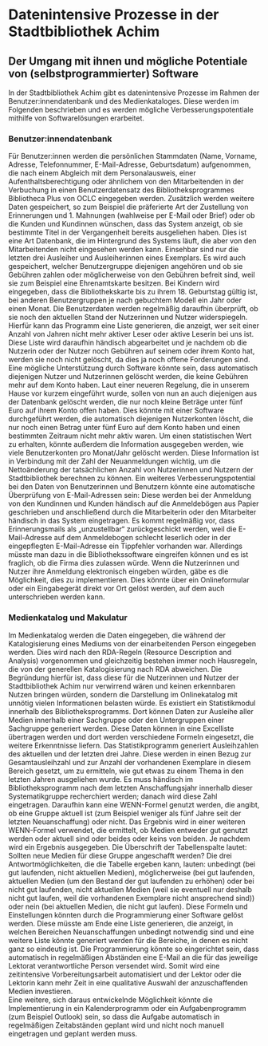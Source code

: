 # Datenintensive Prozesse in der Stadtbibliothek Achim
## Der Umgang mit ihnen und mögliche Potentiale von (selbstprogrammierter) Software


In der Stadtbibliothek Achim gibt es datenintensive Prozesse im Rahmen der Benutzer:innendatenbank und des Medienkataloges. Diese werden im Folgenden beschrieben und es werden mögliche Verbesserungspotentiale mithilfe von Softwarelösungen erarbeitet.

### Benutzer:innendatenbank

Für Benutzer:innen werden die persönlichen Stammdaten (Name, Vorname, Adresse, Telefonnummer, E-Mail-Adresse, Geburtsdatum) aufgenommen, die nach einem Abgleich mit dem Personalausweis, einer Aufenthaltsberechtigung oder ähnlichem von den Mitarbeitenden in der Verbuchung in einen Benutzerdatensatz des Bibliotheksprogrammes Bibliotheca Plus von OCLC eingegeben werden. Zusätzlich werden weitere Daten gespeichert, so zum Beispiel die präferierte Art der Zustellung von Erinnerungen und 1. Mahnungen (wahlweise per E-Mail oder Brief) oder ob die Kunden und Kundinnen wünschen, dass das System anzeigt, ob sie bestimmte Titel in der Vergangenheit bereits ausgeliehen haben. Dies ist eine Art Datenbank, die im Hintergrund des Systems läuft, die aber von den Mitarbeitenden nicht eingesehen werden kann. Einsehbar sind nur die letzten drei Ausleiher und Ausleiherinnen eines Exemplars. Es wird auch gespeichert, welcher Benutzergruppe diejenigen angehören und ob sie Gebühren zahlen oder möglicherweise von den Gebühren befreit sind, weil sie zum Beispiel eine Ehrenamtskarte besitzen. Bei Kindern wird eingegeben, dass die Bibliothekskarte bis zu ihrem 18. Geburtstag gültig ist, bei anderen Benutzergruppen je nach gebuchtem Modell ein Jahr oder einen Monat.
Die Benutzerdaten werden regelmäßig daraufhin überprüft, ob sie noch den aktuellen Stand der Nutzerinnen und Nutzer widerspiegeln. Hierfür kann das Programm eine Liste generieren, die anzeigt, wer seit einer Anzahl von Jahren nicht mehr aktiver Leser oder aktive Leserin bei uns ist. Diese Liste wird daraufhin händisch abgearbeitet und je nachdem ob die Nutzerin oder der Nutzer noch Gebühren auf seinem oder ihrem Konto hat, werden sie noch nicht gelöscht, da dies ja noch offene Forderungen sind. Eine mögliche Unterstützung durch Software könnte sein, dass automatisch diejenigen Nutzer und Nutzerinnen gelöscht werden, die keine Gebühren mehr auf dem Konto haben. Laut einer neueren Regelung, die in unserem Hause vor kurzem eingeführt wurde, sollen von nun an auch diejenigen aus der Datenbank gelöscht werden, die nur noch kleine Beträge unter fünf Euro auf ihrem Konto offen haben. Dies könnte mit einer Software durchgeführt werden, die automatisch diejenigen Nutzerkonten löscht, die nur noch einen Betrag unter fünf Euro auf dem Konto haben und einen bestimmten Zeitraum nicht mehr aktiv waren. Um einen statistischen Wert zu erhalten, könnte außerdem die Information ausgegeben werden, wie viele Benutzerkonten pro Monat/Jahr gelöscht werden. Diese Information ist in Verbindung mit der Zahl der Neuanmeldungen wichtig, um die Nettoänderung der tatsächlichen Anzahl von Nutzerinnen und Nutzern der Stadtbibliothek berechnen zu können.
Ein weiteres Verbesserungspotential bei den Daten von Benutzerinnen und Benutzern könnte eine automatische Überprüfung von E-Mail-Adressen sein: Diese werden bei der Anmeldung von den Kundinnen und Kunden händisch auf die Anmeldebögen aus Papier geschrieben und anschließend durch die Mitarbeiterin oder den Mitarbeiter händisch in das System eingetragen. Es kommt regelmäßig vor, dass Erinnerungsmails als „unzustellbar“ zurückgeschickt werden, weil die E-Mail-Adresse auf dem Anmeldebogen schlecht leserlich oder in der eingepflegten E-Mail-Adresse ein Tippfehler vorhanden war. Allerdings müsste man dazu in die Bibliothekssoftware eingreifen können und es ist fraglich, ob die Firma dies zulassen würde. Wenn die Nutzerinnen und Nutzer ihre Anmeldung elektronisch eingeben würden, gäbe es die Möglichkeit, dies zu implementieren. Dies könnte über ein Onlineformular oder ein Eingabegerät direkt vor Ort gelöst werden, auf dem auch unterschrieben werden kann.

### Medienkatalog und Makulatur

Im Medienkatalog werden die Daten eingegeben, die während der Katalogisierung eines Mediums von der einarbeitenden Person eingegeben werden. Dies wird nach den RDA-Regeln (Resource Description and Analysis) vorgenommen und gleichzeitig bestehen immer noch Hausregeln, die von der generellen Katalogisierung nach RDA abweichen. Die Begründung hierfür ist, dass diese für die Nutzerinnen und Nutzer der Stadtbibliothek Achim nur verwirrend wären und keinen erkennbaren Nutzen bringen würden, sondern die Darstellung im Onlinekatalog mit unnötig vielen Informationen belasten würde.
Es existiert ein Statistikmodul innerhalb des Bibliotheksprogramms. Dort können Daten zur Ausleihe aller Medien innerhalb einer Sachgruppe oder den Untergruppen einer Sachgruppe generiert werden. Diese Daten können in eine Excelliste übertragen werden und dort werden verschiedene Formeln eingesetzt, die weitere Erkenntnisse liefern. Das Statistikprogramm generiert Ausleihzahlen des aktuellen und der letzten drei Jahre. Diese werden in einen Bezug zur Gesamtausleihzahl und zur Anzahl der vorhandenen Exemplare in diesem Bereich gesetzt, um zu ermitteln, wie gut etwas zu einem Thema in den letzten Jahren ausgeliehen wurde. Es muss händisch im Bibliotheksprogramm nach dem letzten Anschaffungsjahr innerhalb dieser Systematikgruppe recherchiert werden; danach wird diese Zahl eingetragen. Daraufhin kann eine WENN-Formel genutzt werden, die angibt, ob eine Gruppe aktuell ist (zum Beispiel weniger als fünf Jahre seit der letzten Neuanschaffung) oder nicht. Das Ergebnis wird in einer weiteren WENN-Formel verwendet, die ermittelt, ob Medien entweder gut genutzt werden oder aktuell sind oder beides oder keins von beiden. Je nachdem wird ein Ergebnis ausgegeben. Die Überschrift der Tabellenspalte lautet: Sollten neue Medien für diese Gruppe angeschafft werden? Die drei Antwortmöglichkeiten, die die Tabelle ergeben kann, lauten: unbedingt (bei gut laufenden, nicht aktuellen Medien), möglicherweise (bei gut laufenden, aktuellen Medien (um den Bestand der gut laufenden zu erhöhen) oder bei nicht gut laufenden, nicht aktuellen Medien (weil sie eventuell nur deshalb nicht gut laufen, weil die vorhandenen Exemplare nicht ansprechend sind)) oder nein (bei aktuellen Medien, die nicht gut laufen).
Diese Formeln und Einstellungen könnten durch die Programmierung einer Software gelöst werden. Diese müsste am Ende eine Liste generieren, die anzeigt, in welchen Bereichen Neuanschaffungen unbedingt notwendig sind und eine weitere Liste könnte generiert werden für die Bereiche, in denen es nicht ganz so eindeutig ist. Die Programmierung könnte so eingerichtet sein, dass automatisch in regelmäßigen Abständen eine E-Mail an die für das jeweilige Lektorat verantwortliche Person versendet wird. Somit wird eine zeitintensive Vorbereitungsarbeit automatisiert und der Lektor oder die Lektorin kann mehr Zeit in eine qualitative Auswahl der anzuschaffenden Medien investieren.  
Eine weitere, sich daraus entwickelnde Möglichkeit könnte die Implementierung in ein Kalenderprogramm oder ein Aufgabenprogramm (zum Beispiel Outlook) sein, so dass die Aufgabe automatisch in regelmäßigen Zeitabständen geplant wird und nicht noch manuell eingetragen und geplant werden muss. 
